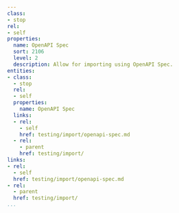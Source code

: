 ```yaml
---
class:
- stop
rel:
- self
properties:
  name: OpenAPI Spec
  sort: 2106
  level: 2
  description: Allow for importing using OpenAPI Spec.
entities:
- class:
  - stop
  rel:
  - self
  properties:
    name: OpenAPI Spec
  links:
  - rel:
    - self
    href: testing/import/openapi-spec.md
  - rel:
    - parent
    href: testing/import/
links:
- rel:
  - self
  href: testing/import/openapi-spec.md
- rel:
  - parent
  href: testing/import/
...
```

